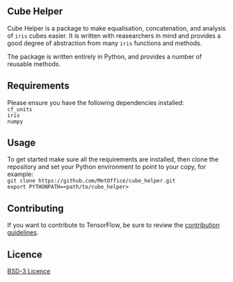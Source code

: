 ## Cube Helper
Cube Helper is a package to make equalisation, concatenation, and analysis of `iris` 
cubes easier. It is written with reasearchers in mind and provides a good degree of
abstraction from many `iris` functions and methods.
 
The package is written entirely in Python, and provides a number of reusable methods.

 
## Requirements
Please ensure you have the following dependencies installed:  
`cf_units`  
`iris`  
`numpy`  


## Usage
To get started make sure all the requirements are installed, then clone the repository
and set your Python environment to point to your copy, for example:  
`git clone https://github.com/MetOffice/cube_helper.git`  
`export PYTHONPATH=<path/to/cube_helper>`  


## Contributing  
If you want to contribute to TensorFlow, be sure to review the 
[contribution guidelines](https://github.com/MetOffice/cube_helper/blob/master/CONTRIBUTING.md).

## Licence
[BSD-3 Licence](https://github.com/MetOffice/cube_helper/blob/master/Licence)

